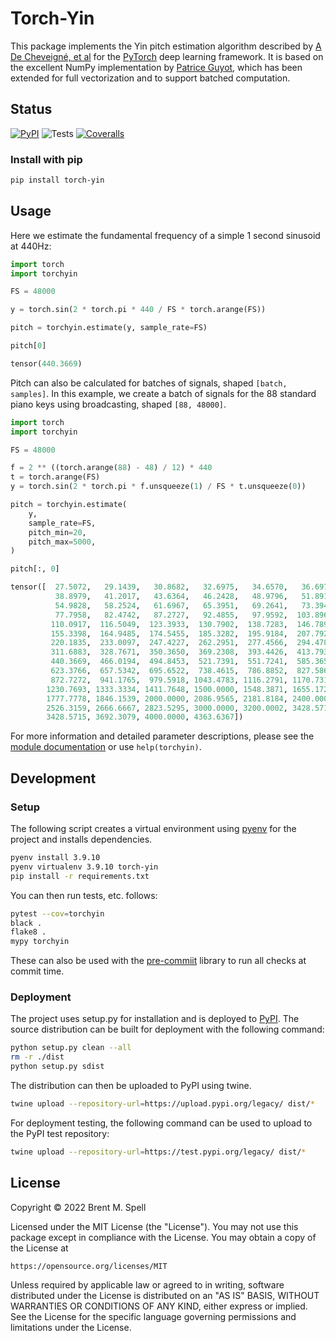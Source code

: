 # Torch-Yin
This package implements the Yin pitch estimation algorithm described by
[A De Cheveigné, et al](http://audition.ens.fr/adc/pdf/2002_JASA_YIN.pdf)
for the [PyTorch](https://pytorch.org/) deep learning framework. It is based
on the excellent NumPy implementation by
[Patrice Guyot](https://github.com/patriceguyot/Yin), which has been extended
for full vectorization and to support batched computation.

## Status
[![PyPI](https://badge.fury.io/py/torch-yin.svg)](https://badge.fury.io/py/torch-yin)
![Tests](https://github.com/brentspell/torch-yin/actions/workflows/test.yml/badge.svg)
[![Coveralls](https://coveralls.io/repos/github/brentspell/torch-yin/badge.svg?branch=main)](https://coveralls.io/repos/github/brentspell/torch-yin/badge.svg?branch=main)

### Install with pip
```bash
pip install torch-yin
```

## Usage
Here we estimate the fundamental frequency of a simple 1 second sinusoid at
440Hz:

```python
import torch
import torchyin

FS = 48000

y = torch.sin(2 * torch.pi * 440 / FS * torch.arange(FS))

pitch = torchyin.estimate(y, sample_rate=FS)

pitch[0]
```

```python
tensor(440.3669)
```

Pitch can also be calculated for batches of signals, shaped `[batch, samples]`.
In this example, we create a batch of signals for the 88 standard piano keys
using broadcasting, shaped `[88, 48000]`.

```python
import torch
import torchyin

FS = 48000

f = 2 ** ((torch.arange(88) - 48) / 12) * 440
t = torch.arange(FS)
y = torch.sin(2 * torch.pi * f.unsqueeze(1) / FS * t.unsqueeze(0))

pitch = torchyin.estimate(
    y,
    sample_rate=FS,
    pitch_min=20,
    pitch_max=5000,
)

pitch[:, 0]
```

```python
tensor([  27.5072,   29.1439,   30.8682,   32.6975,   34.6570,   36.6973,
          38.8979,   41.2017,   43.6364,   46.2428,   48.9796,   51.8919,
          54.9828,   58.2524,   61.6967,   65.3951,   69.2641,   73.3945,
          77.7958,   82.4742,   87.2727,   92.4855,   97.9592,  103.8961,
         110.0917,  116.5049,  123.3933,  130.7902,  138.7283,  146.7890,
         155.3398,  164.9485,  174.5455,  185.3282,  195.9184,  207.7922,
         220.1835,  233.0097,  247.4227,  262.2951,  277.4566,  294.4785,
         311.6883,  328.7671,  350.3650,  369.2308,  393.4426,  413.7931,
         440.3669,  466.0194,  494.8453,  521.7391,  551.7241,  585.3658,
         623.3766,  657.5342,  695.6522,  738.4615,  786.8852,  827.5862,
         872.7272,  941.1765,  979.5918, 1043.4783, 1116.2791, 1170.7317,
        1230.7693, 1333.3334, 1411.7648, 1500.0000, 1548.3871, 1655.1724,
        1777.7778, 1846.1539, 2000.0000, 2086.9565, 2181.8184, 2400.0000,
        2526.3159, 2666.6667, 2823.5295, 3000.0000, 3200.0002, 3428.5715,
        3428.5715, 3692.3079, 4000.0000, 4363.6367])
```

For more information and detailed parameter descriptions, please see the
[module documentation](https://github.com/brentspell/torch-yin/blob/main/torchyin/yin.py)
or use `help(torchyin)`.

## Development

### Setup
The following script creates a virtual environment using
[pyenv](https://github.com/pyenv/pyenv) for the project and installs
dependencies.

```bash
pyenv install 3.9.10
pyenv virtualenv 3.9.10 torch-yin
pip install -r requirements.txt
```

You can then run tests, etc. follows:

```bash
pytest --cov=torchyin
black .
flake8 .
mypy torchyin
```

These can also be used with the [pre-commiit](https://pypi.org/project/pre-commit/)
library to run all checks at commit time.

### Deployment
The project uses setup.py for installation and is deployed to
[PyPI](https://pypi.org/project/torch-yin). The source distribution can be
built for deployment with the following command:

```bash
python setup.py clean --all
rm -r ./dist
python setup.py sdist
```

The distribution can then be uploaded to PyPI using twine.

```bash
twine upload --repository-url=https://upload.pypi.org/legacy/ dist/*
```

For deployment testing, the following command can be used to upload to the
PyPI test repository:

```bash
twine upload --repository-url=https://test.pypi.org/legacy/ dist/*
```

## License
Copyright © 2022 Brent M. Spell

Licensed under the MIT License (the "License"). You may not use this
package except in compliance with the License. You may obtain a copy of the
License at

    https://opensource.org/licenses/MIT

Unless required by applicable law or agreed to in writing, software
distributed under the License is distributed on an "AS IS" BASIS,
WITHOUT WARRANTIES OR CONDITIONS OF ANY KIND, either express or implied.
See the License for the specific language governing permissions and
limitations under the License.
